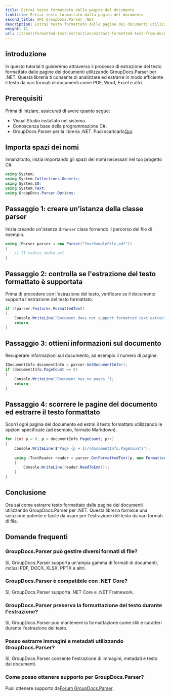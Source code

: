```yaml
---
title: Estrai testo formattato dalla pagina del documento
linktitle: Estrai testo formattato dalla pagina del documento
second_title: API GroupDocs.Parser .NET
description: Estrai testo formattato dalle pagine dei documenti utilizzando GroupDocs.Parser per .NET. Soluzione di estrazione del testo efficiente e affidabile.
weight: 11
url: /it/net/formatted-text-extraction/extract-formatted-text-from-document-page/
---
```

## introduzione
In questo tutorial ti guideremo attraverso il processo di estrazione del testo formattato dalle pagine dei documenti utilizzando GroupDocs.Parser per .NET. Questa libreria ti consente di analizzare ed estrarre in modo efficiente il testo da vari formati di documenti come PDF, Word, Excel e altri.
## Prerequisiti
Prima di iniziare, assicurati di avere quanto segue:
- Visual Studio installato nel sistema.
- Conoscenza base della programmazione C#.
-  GroupDocs.Parser per la libreria .NET. Puoi scaricarlo[Qui](https://releases.groupdocs.com/parser/net/).

## Importa spazi dei nomi
Innanzitutto, inizia importando gli spazi dei nomi necessari nel tuo progetto C#.
```csharp
using System;
using System.Collections.Generic;
using System.IO;
using System.Text;
using GroupDocs.Parser.Options;
```
## Passaggio 1: creare un'istanza della classe parser
 Inizia creando un'istanza di`Parser` class fornendo il percorso del file di esempio.
```csharp
using (Parser parser = new Parser("YourSampleFile.pdf"))
{
    // Il codice andrà qui
}
```
## Passaggio 2: controlla se l'estrazione del testo formattato è supportata
Prima di procedere con l'estrazione del testo, verificare se il documento supporta l'estrazione del testo formattato.
```csharp
if (!parser.Features.FormattedText)
{
    Console.WriteLine("Document does not support formatted text extraction.");
    return;
}
```
## Passaggio 3: ottieni informazioni sul documento
Recuperare informazioni sul documento, ad esempio il numero di pagine.
```csharp
IDocumentInfo documentInfo = parser.GetDocumentInfo();
if (documentInfo.PageCount == 0)
{
    Console.WriteLine("Document has no pages.");
    return;
}
```
## Passaggio 4: scorrere le pagine del documento ed estrarre il testo formattato
Scorri ogni pagina del documento ed estrai il testo formattato utilizzando le opzioni specificate (ad esempio, formato Markdown).
```csharp
for (int p = 0; p < documentInfo.PageCount; p++)
{
    Console.WriteLine($"Page {p + 1}/{documentInfo.PageCount}");
    
    using (TextReader reader = parser.GetFormattedText(p, new FormattedTextOptions(FormattedTextMode.Markdown)))
    {
        Console.WriteLine(reader.ReadToEnd());
    }
}
```

## Conclusione
Ora sai come estrarre testo formattato dalle pagine dei documenti utilizzando GroupDocs.Parser per .NET. Questa libreria fornisce una soluzione potente e facile da usare per l'estrazione del testo da vari formati di file.

## Domande frequenti
### GroupDocs.Parser può gestire diversi formati di file?
Sì, GroupDocs.Parser supporta un'ampia gamma di formati di documenti, inclusi PDF, DOCX, XLSX, PPTX e altri.
### GroupDocs.Parser è compatibile con .NET Core?
Sì, GroupDocs.Parser supporta .NET Core e .NET Framework.
### GroupDocs.Parser preserva la formattazione del testo durante l'estrazione?
Sì, GroupDocs.Parser può mantenere la formattazione come stili e caratteri durante l'estrazione del testo.
### Posso estrarre immagini e metadati utilizzando GroupDocs.Parser?
Sì, GroupDocs.Parser consente l'estrazione di immagini, metadati e testo dai documenti.
### Come posso ottenere supporto per GroupDocs.Parser?
 Puoi ottenere supporto da[Forum GroupDocs.Parser](https://forum.groupdocs.com/c/parser/17).